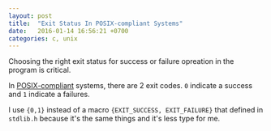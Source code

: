 ```yaml
---
layout: post
title:  "Exit Status In POSIX-compliant Systems"
date:   2016-01-14 16:56:21 +0700
categories: c, unix
---
```


Choosing the right exit status for success or failure opreation in the program is critical.

In [POSIX-compliant](https://en.wikipedia.org/wiki/POSIX#POSIX-oriented_operating_systems) systems, there are 2 exit codes. `0` indicate a success and `1` indicate a failures.

I use `{0,1}` instead of a macro `{EXIT_SUCCESS, EXIT_FAILURE}` that defined in `stdlib.h` because it's the same things and it's less type for me.
